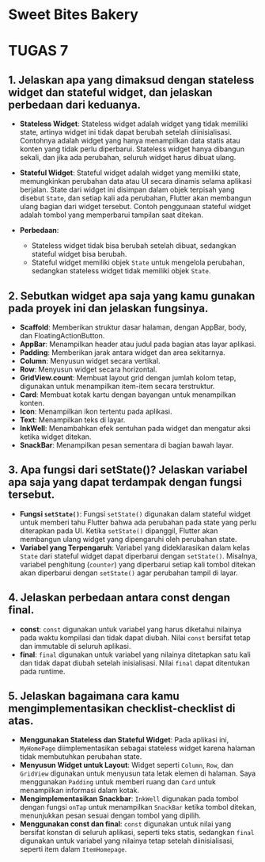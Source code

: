 # Sweet Bites Bakery

# TUGAS 7

## 1. Jelaskan apa yang dimaksud dengan stateless widget dan stateful widget, dan jelaskan perbedaan dari keduanya.

- **Stateless Widget**: Stateless widget adalah widget yang tidak memiliki state, artinya widget ini tidak dapat berubah setelah diinisialisasi. Contohnya adalah widget yang hanya menampilkan data statis atau konten yang tidak perlu diperbarui. Stateless widget hanya dibangun sekali, dan jika ada perubahan, seluruh widget harus dibuat ulang.

- **Stateful Widget**: Stateful widget adalah widget yang memiliki state, memungkinkan perubahan data atau UI secara dinamis selama aplikasi berjalan. State dari widget ini disimpan dalam objek terpisah yang disebut `State`, dan setiap kali ada perubahan, Flutter akan membangun ulang bagian dari widget tersebut. Contoh penggunaan stateful widget adalah tombol yang memperbarui tampilan saat ditekan.

- **Perbedaan**:
  - Stateless widget tidak bisa berubah setelah dibuat, sedangkan stateful widget bisa berubah.
  - Stateful widget memiliki objek `State` untuk mengelola perubahan, sedangkan stateless widget tidak memiliki objek `State`.

## 2. Sebutkan widget apa saja yang kamu gunakan pada proyek ini dan jelaskan fungsinya.

- **Scaffold**: Memberikan struktur dasar halaman, dengan AppBar, body, dan FloatingActionButton.
- **AppBar**: Menampilkan header atau judul pada bagian atas layar aplikasi.
- **Padding**: Memberikan jarak antara widget dan area sekitarnya.
- **Column**: Menyusun widget secara vertikal.
- **Row**: Menyusun widget secara horizontal.
- **GridView.count**: Membuat layout grid dengan jumlah kolom tetap, digunakan untuk menampilkan item-item secara terstruktur.
- **Card**: Membuat kotak kartu dengan bayangan untuk menampilkan konten.
- **Icon**: Menampilkan ikon tertentu pada aplikasi.
- **Text**: Menampilkan teks di layar.
- **InkWell**: Menambahkan efek sentuhan pada widget dan mengatur aksi ketika widget ditekan.
- **SnackBar**: Menampilkan pesan sementara di bagian bawah layar.

## 3. Apa fungsi dari setState()? Jelaskan variabel apa saja yang dapat terdampak dengan fungsi tersebut.

- **Fungsi `setState()`**: Fungsi `setState()` digunakan dalam stateful widget untuk memberi tahu Flutter bahwa ada perubahan pada state yang perlu diterapkan pada UI. Ketika `setState()` dipanggil, Flutter akan membangun ulang widget yang dipengaruhi oleh perubahan state.
- **Variabel yang Terpengaruh**: Variabel yang dideklarasikan dalam kelas `State` dari stateful widget dapat diperbarui dengan `setState()`. Misalnya, variabel penghitung (`counter`) yang diperbarui setiap kali tombol ditekan akan diperbarui dengan `setState()` agar perubahan tampil di layar.

## 4. Jelaskan perbedaan antara const dengan final.

- **const**: `const` digunakan untuk variabel yang harus diketahui nilainya pada waktu kompilasi dan tidak dapat diubah. Nilai `const` bersifat tetap dan immutable di seluruh aplikasi.
- **final**: `final` digunakan untuk variabel yang nilainya ditetapkan satu kali dan tidak dapat diubah setelah inisialisasi. Nilai `final` dapat ditentukan pada runtime.

## 5. Jelaskan bagaimana cara kamu mengimplementasikan checklist-checklist di atas.

- **Menggunakan Stateless dan Stateful Widget**: Pada aplikasi ini, `MyHomePage` diimplementasikan sebagai stateless widget karena halaman tidak membutuhkan perubahan state.
- **Menyusun Widget untuk Layout**: Widget seperti `Column`, `Row`, dan `GridView` digunakan untuk menyusun tata letak elemen di halaman. Saya menggunakan `Padding` untuk memberi ruang dan `Card` untuk menampilkan informasi dalam kotak.
- **Mengimplementasikan Snackbar**: `InkWell` digunakan pada tombol dengan fungsi `onTap` untuk menampilkan `SnackBar` ketika tombol ditekan, menunjukkan pesan sesuai dengan tombol yang dipilih.
- **Menggunakan const dan final**: `const` digunakan untuk nilai yang bersifat konstan di seluruh aplikasi, seperti teks statis, sedangkan `final` digunakan untuk variabel yang nilainya tetap setelah diinisialisasi, seperti item dalam `ItemHomepage`.
